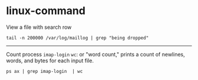 # linux-command
View a file with search row

```tail -n 200000 /var/log/maillog | grep "being dropped"```
  
---
Count process `imap-login` 
`wc`: or "word count," prints a count of newlines, words, and bytes for each input file.

```ps ax | grep imap-login  | wc```
